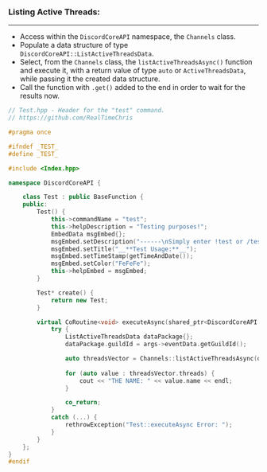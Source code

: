 ### **Listing Active Threads:**
---
- Access within the `DiscordCoreAPI` namespace, the `Channels` class.
- Populate a data structure of type `DiscordCoreAPI::ListActiveThreadsData`.
- Select, from the `Channels` class, the `listActiveThreadsAsync()` function and execute it, with a return value of type `auto` or `ActiveThreadsData`, while passing it the created data structure.
- Call the function with `.get()` added to the end in order to wait for the results now.

```cpp
// Test.hpp - Header for the "test" command.
// https://github.com/RealTimeChris

#pragma once

#ifndef _TEST_
#define _TEST_

#include <Index.hpp>

namespace DiscordCoreAPI {

	class Test : public BaseFunction {
	public:
		Test() {
			this->commandName = "test";
			this->helpDescription = "Testing purposes!";
			EmbedData msgEmbed{};
			msgEmbed.setDescription("------\nSimply enter !test or /test!\n------");
			msgEmbed.setTitle("__**Test Usage:**__");
			msgEmbed.setTimeStamp(getTimeAndDate());
			msgEmbed.setColor("FeFeFe");
			this->helpEmbed = msgEmbed;
		}

		Test* create() {
			return new Test;
		}

		virtual CoRoutine<void> executeAsync(shared_ptr<DiscordCoreAPI::BaseFunctionArguments> args) {
			try {
				ListActiveThreadsData dataPackage{};
				dataPackage.guildId = args->eventData.getGuildId();

				auto threadsVector = Channels::listActiveThreadsAsync(dataPackage).get();
				
				for (auto value : threadsVector.threads) {
					cout << "THE NAME: " << value.name << endl;
				}

				co_return;
			}
			catch (...) {
				rethrowException("Test::executeAsync Error: ");
			}
		}
	};
}
#endif
```
